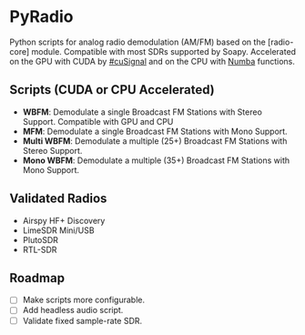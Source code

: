 # PyRadio

Python scripts for analog radio demodulation (AM/FM) based on the [radio-core] module. Compatible with most SDRs supported by Soapy. Accelerated on the GPU with CUDA by [#cuSignal](https://github.com/rapidsai/cusignal) and on the CPU with [Numba](https://numba.pydata.org/) functions.

## Scripts (CUDA or CPU Accelerated)
- **WBFM**: Demodulate a single Broadcast FM Stations with Stereo Support. Compatible with GPU and CPU
- **MFM**: Demodulate a single Broadcast FM Stations with Mono Support.
- **Multi WBFM**: Demodulate a multiple (25+) Broadcast FM Stations with Stereo Support.
- **Mono WBFM**: Demodulate a multiple (35+) Broadcast FM Stations with Mono Support.

## Validated Radios
- Airspy HF+ Discovery
- LimeSDR Mini/USB
- PlutoSDR
- RTL-SDR

## Roadmap
- [ ] Make scripts more configurable.
- [ ] Add headless audio script.
- [ ] Validate fixed sample-rate SDR.
